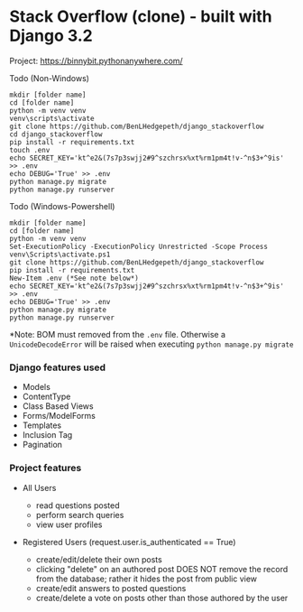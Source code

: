 # Stack Overflow (clone) - built with Django 3.2

Project: https://binnybit.pythonanywhere.com/

Todo (Non-Windows)
```
mkdir [folder name]
cd [folder name]
python -m venv venv
venv\scripts\activate
git clone https://github.com/BenLHedgepeth/django_stackoverflow
cd django_stackoverflow
pip install -r requirements.txt
touch .env
echo SECRET_KEY='kt^e2&(7s7p3swjj2#9^szchrsx%xt%rm1pm4t!v-^n$3+^9is' >> .env
echo DEBUG='True' >> .env
python manage.py migrate
python manage.py runserver
```

Todo (Windows-Powershell)
```
mkdir [folder name]
cd [folder name]
python -m venv venv
Set-ExecutionPolicy -ExecutionPolicy Unrestricted -Scope Process
venv\Scripts\activate.ps1
git clone https://github.com/BenLHedgepeth/django_stackoverflow
pip install -r requirements.txt
New-Item .env (*See note below*)
echo SECRET_KEY='kt^e2&(7s7p3swjj2#9^szchrsx%xt%rm1pm4t!v-^n$3+^9is' >> .env
echo DEBUG='True' >> .env
python manage.py migrate
python manage.py runserver
```
*Note: BOM must removed from the `.env` file. Otherwise a `UnicodeDecodeError`
will be raised when executing `python manage.py migrate`

### Django features used
- Models
- ContentType
- Class Based Views
- Forms/ModelForms
- Templates
- Inclusion Tag
- Pagination

### Project features

- All Users
  - read questions posted
  - perform search queries
  - view user profiles


- Registered Users (request.user.is_authenticated == True)
  - create/edit/delete their own posts
   - clicking "delete" on an authored post DOES NOT remove the record from the database;
     rather it hides the post from public view
  - create/edit answers to posted questions
  - create/delete a vote on posts other than those authored by the user
